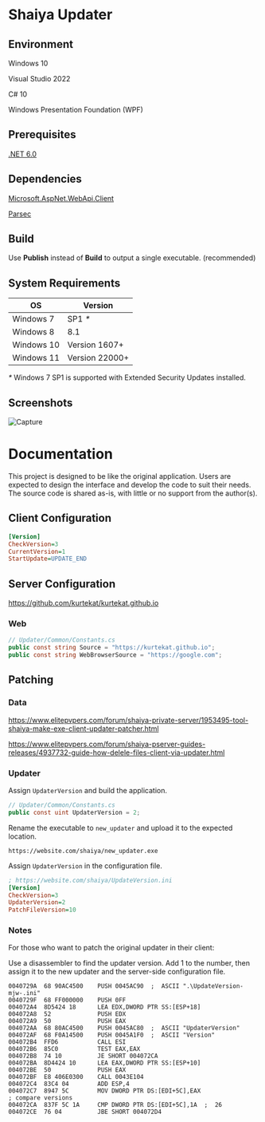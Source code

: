 # Shaiya Updater

## Environment

Windows 10

Visual Studio 2022

C# 10

Windows Presentation Foundation (WPF)

## Prerequisites

[.NET 6.0](https://dotnet.microsoft.com/en-us/download/dotnet/6.0)

## Dependencies

[Microsoft.AspNet.WebApi.Client](https://www.nuget.org/packages/Microsoft.AspNet.WebApi.Client/)

[Parsec](https://github.com/matigramirez/Parsec)

## Build

Use **Publish** instead of **Build** to output a single executable. (recommended)

## System Requirements

OS            | Version           |
--------------|-------------------|
Windows 7     | SP1 *\**          |
Windows 8     | 8.1               |
Windows 10    | Version 1607+     |
Windows 11    | Version 22000+    |

*\** Windows 7 SP1 is supported with Extended Security Updates installed.

## Screenshots

![Capture](https://github.com/kurtekat/shaiya-updater/assets/142125482/ee526f55-5a0f-45fa-a6ed-d231434b21f1)

# Documentation

This project is designed to be like the original application. Users are expected to design the interface and develop the code to suit their needs. The source code is shared as-is, with little or no support from the author(s).

## Client Configuration

```ini
[Version]
CheckVersion=3
CurrentVersion=1
StartUpdate=UPDATE_END
```

## Server Configuration

https://github.com/kurtekat/kurtekat.github.io

### Web

```csharp
// Updater/Common/Constants.cs
public const string Source = "https://kurtekat.github.io";
public const string WebBrowserSource = "https://google.com";
```

## Patching

### Data

https://www.elitepvpers.com/forum/shaiya-private-server/1953495-tool-shaiya-make-exe-client-updater-patcher.html

https://www.elitepvpers.com/forum/shaiya-pserver-guides-releases/4937732-guide-how-delele-files-client-via-updater.html

### Updater

Assign `UpdaterVersion` and build the application.

```csharp
// Updater/Common/Constants.cs
public const uint UpdaterVersion = 2;
```

Rename the executable to `new_updater` and upload it to the expected location.

```
https://website.com/shaiya/new_updater.exe
```

Assign `UpdaterVersion` in the configuration file.

```ini
; https://website.com/shaiya/UpdateVersion.ini
[Version]
CheckVersion=3
UpdaterVersion=2
PatchFileVersion=10
```

### Notes

For those who want to patch the original updater in their client:

Use a disassembler to find the updater version. Add 1 to the number, then assign it to the new updater and the server-side configuration file.

```
0040729A  68 90AC4500    PUSH 0045AC90  ;  ASCII ".\UpdateVersion-mjw-.ini"
0040729F  68 FF000000    PUSH 0FF
004072A4  8D5424 18      LEA EDX,DWORD PTR SS:[ESP+18]
004072A8  52             PUSH EDX
004072A9  50             PUSH EAX
004072AA  68 80AC4500    PUSH 0045AC80  ;  ASCII "UpdaterVersion"
004072AF  68 F0A14500    PUSH 0045A1F0  ;  ASCII "Version"
004072B4  FFD6           CALL ESI
004072B6  85C0           TEST EAX,EAX
004072B8  74 10          JE SHORT 004072CA
004072BA  8D4424 10      LEA EAX,DWORD PTR SS:[ESP+10]
004072BE  50             PUSH EAX
004072BF  E8 406E0300    CALL 0043E104
004072C4  83C4 04        ADD ESP,4
004072C7  8947 5C        MOV DWORD PTR DS:[EDI+5C],EAX
; compare versions
004072CA  837F 5C 1A     CMP DWORD PTR DS:[EDI+5C],1A  ;  26
004072CE  76 04          JBE SHORT 004072D4
```
